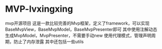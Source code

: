 # MVP-lvxingxing
mvp开源项目
这是一款比较完善的Mvp框架，定义了framework，可以实现BaseMvpView，BaseMvpModel，BaseMvpPresenter即可
其中使用注解动态生成MvpModel，MvpPresenter，不需要手动new
使用代理模式，管理声明周期，防止了内存泄露
其中还包括一些utils
